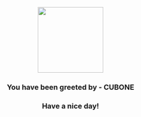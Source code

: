 <p align="center">
            <img src="https://raw.githubusercontent.com/PokeAPI/sprites/master/sprites/pokemon/104.png" width="150" height="150">
          </p>
          <h3 align="center">You have been greeted by - <b>CUBONE</b></h3>
          <h3 align="center">Have a nice day!</h3>
